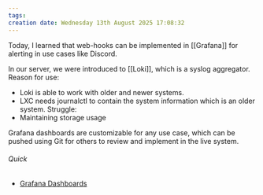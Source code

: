 ```yaml
---
tags: 
creation date: Wednesday 13th August 2025 17:08:32
---
```


Today, I learned that web-hooks can be implemented in [[Grafana]] for alerting in use cases like Discord. 

In our server, we were introduced to [[Loki]], which is a syslog aggregator. 
Reason for use: 
- Loki is able to work with older and newer systems. 
- LXC needs journalctl to contain the system information which is an older system. 
Struggle: 
- Maintaining storage usage

Grafana dashboards are customizable for any use case, which can be pushed using Git for others to review and implement in the live system. 
###### Quick
- [Grafana Dashboards](https://grafana.com/grafana/dashboards/)
